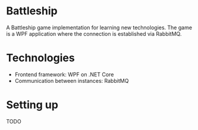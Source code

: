# Battleship
A Battleship game implementation for learning new technologies. The game is a WPF application where the connection is established via RabbitMQ.

# Technologies
- Frontend framework: WPF on .NET Core
- Communication between instances: RabbitMQ

# Setting up
TODO